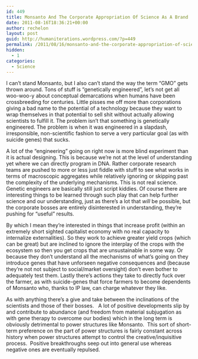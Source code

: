 ```yaml
---
id: 449
title: Monsanto And The Corporate Appropriation Of Science As A Brand
date: 2011-08-16T18:36:21+00:00
author: rechelon
layout: post
guid: http://humaniterations.wordpress.com/?p=449
permalink: /2011/08/16/monsanto-and-the-corporate-appropriation-of-science-as-a-brand/
hidden:
  - 1
categories:
  - Science
---
```

I can&#8217;t stand Monsanto, but I also can&#8217;t stand the way the term &#8220;GMO&#8221; gets thrown around. Tons of stuff is &#8220;genetically engineered&#8221;, let&#8217;s not get all woo-woo-y about conceptual demarcations when humans have been crossbreeding for centuries. Little pisses me off more than corporations giving a bad name to the potential of a technology because they want to wrap themselves in that potential to sell shit without actually allowing scientists to fulfill it. The problem isn&#8217;t that something is genetically engineered. The problem is when it was engineered in a slapdash, irresponsible, non-scientific fashion to serve a very particular goal (as with suicide genes) that sucks.

A lot of the &#8220;engineering&#8221; going on right now is more blind experiment than it is actual designing. This is because we&#8217;re not at the level of understanding yet where we can directly program in DNA. Rather corporate research teams are pushed to more or less just fiddle with stuff to see what works in terms of macroscopic aggregates while relatively ignoring or skipping past the complexity of the underlying mechanisms. This is not real science. Genetic engineers are basically still just script kiddies. Of course there are interesting things to be learned through such play that can help further science and our understanding, just as there&#8217;s a lot that _will_ be possible, but the corporate bosses are entirely disinterested in understanding, they&#8217;re pushing for &#8220;useful&#8221; results.

By which I mean they&#8217;re interested in things that increase profit (within an extremely short sighted capitalist economy with no real capacity to internalize externalities). So they work to achieve greater yield crops (which can be great) but are inclined to ignore the interplay of the crops with the ecosystem so then you get crops that are unsustainable in some way. Or because they don&#8217;t understand all the mechanisms of what&#8217;s going on they introduce genes that have unforseen negative consequences and (because they&#8217;re not not subject to social/market oversight) don&#8217;t even bother to adequately test them. Lastly there&#8217;s actions they take to directly fuck over the farmer, as with suicide-genes that force farmers to become dependents of Monsanto who, thanks to IP law, can charge whatever they like.

As with anything there&#8217;s a give and take between the inclinations of the scientists and those of their bosses.   A lot of positive developments slip by and contribute to abundance (and freedom from material subjugation as with gene therapy to overcome our bodies) which in the long term is obviously detrimental to power structures like Monsanto.  This sort of short-term preference on the part of power structures is fairly constant across history when power structures attempt to control the creative/inquisitive process.  Positive breakthroughs seep out into general use whereas negative ones are eventually repulsed.